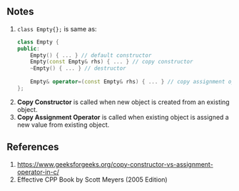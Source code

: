 ## Notes

1. `class Empty{};` is same as: 
    ```cpp
    class Empty {
    public:
        Empty() { ... } // default constructor
        Empty(const Empty& rhs) { ... } // copy constructor
        ~Empty() { ... } // destructor
        
        Empty& operator=(const Empty& rhs) { ... } // copy assignment operator
    };
    ```
2. **Copy Constructor** is called when new object is created from an existing object.
3. **Copy Assignment Operator** is called when existing object is assigned a new value from existing object.

## References

1. https://www.geeksforgeeks.org/copy-constructor-vs-assignment-operator-in-c/
2. Effective CPP Book by Scott Meyers (2005 Edition)